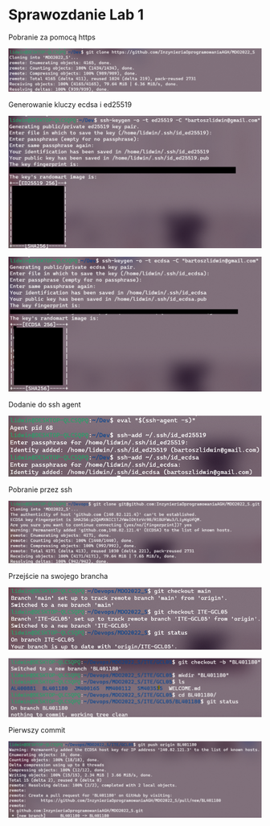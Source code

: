 # Sprawozdanie Lab 1

Pobranie za pomocą https

![](./_dane/download.png)

Generowanie kluczy ecdsa i ed25519

![](./_dane/Kluczed.png)

![](./_dane/Kluczecdsa.png)

Dodanie do ssh agent

![](./_dane/sshagent.png)

Pobranie przez ssh

![](./_dane/downloadbyssh.png)

Przejście na swojego brancha

![](./_dane/zmiana.png)

![](./_dane/branch.png)

Pierwszy commit

![](./_dane/commit.png)